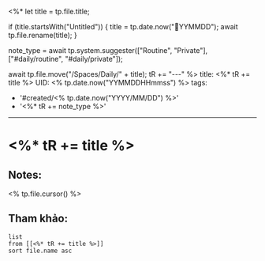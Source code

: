 <%*
  let title = tp.file.title;
  
  if (title.startsWith("Untitled")) {
    title = tp.date.now("📝YYMMDD");
    await tp.file.rename(title);
  }

  note_type = await tp.system.suggester(["Routine", "Private"], ["#daily/routine", "#daily/private"]);
  
  await tp.file.move("/Spaces/Daily/" + title);
  tR += "---"
%>
title: <%* tR += title %>
UID: <% tp.date.now("YYMMDDHHmmss") %>
tags:
  - '#created/<% tp.date.now("YYYY/MM/DD") %>'
  - '<%* tR += note_type %>'
---
# <%* tR += title %>

## Notes:
<% tp.file.cursor() %>

## Tham khảo:
```dataview
list
from [[<%* tR += title %>]]
sort file.name asc
```
